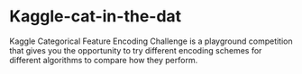 # Kaggle-cat-in-the-dat
Kaggle Categorical Feature Encoding Challenge is a playground competition that gives you the opportunity to try different encoding schemes for different algorithms to compare how they perform.
